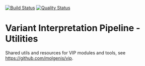 [![Build Status](https://app.travis-ci.com/molgenis/vip-utils.svg?branch=master)](https://app.travis-ci.com/molgenis/vip-utils)
[![Quality Status](https://sonarcloud.io/api/project_badges/measure?project=molgenis_vip-utils&metric=alert_status)](https://sonarcloud.io/dashboard?id=molgenis_vip-utils)
# Variant Interpretation Pipeline - Utilities
Shared utils and resources for VIP modules and tools, see https://github.com/molgenis/vip.
